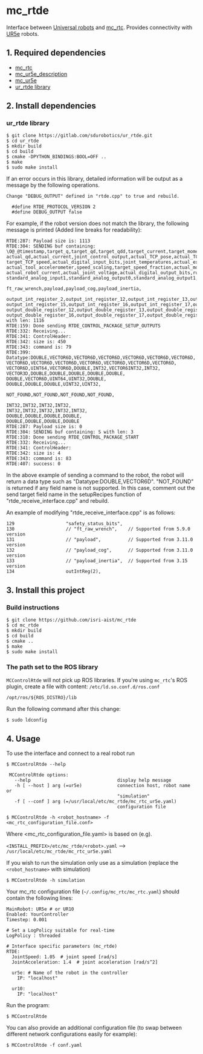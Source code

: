 # mc_rtde
Interface between [Universal robots](https://www.universal-robots.com/) and [mc_rtc](https://jrl-umi3218.github.io/mc_rtc). Provides connectivity with [UR5e](https://www.universal-robots.com/products/ur5-robot/) robots.

## 1. Required dependencies

 - [mc_rtc](https://jrl-umi3218.github.io/mc_rtc/)
 - [mc_ur5e_description](https://github.com/isri-aist/mc_ur5e_description)
 - [mc_ur5e](https://github.com/isri-aist/mc_ur5e)
 - [ur_rtde library](https://gitlab.com/sdurobotics/ur_rtde)

## 2. Install dependencies

### ur_rtde library
```
$ git clone https://gitlab.com/sdurobotics/ur_rtde.git
$ cd ur_rtde
$ mkdir build
$ cd build
$ cmake -DPYTHON_BINDINGS:BOOL=OFF ..
$ make
$ sudo make install
```

If an error occurs in this library, detailed information will be output as a message by the following operations.

```
Change "DEBUG_OUTPUT" defined in "rtde.cpp" to true and rebuild.

  #define RTDE_PROTOCOL_VERSION 2
  #define DEBUG_OUTPUT false
```

For example, if the robot version does not match the library, the following message is printed (Added line breaks for readability):

```
RTDE:287: Payload size is: 1113
RTDE:304: SENDING buf containing: \O@_@timestamp,target_q,target_qd,target_qdd,target_current,target_moment,actual_q,
actual_qd,actual_current,joint_control_output,actual_TCP_pose,actual_TCP_speed,actual_TCP_force,target_TCP_pose,
target_TCP_speed,actual_digital_input_bits,joint_temperatures,actual_execution_time,robot_mode,joint_mode,safety_mode,
actual_tool_accelerometer,speed_scaling,target_speed_fraction,actual_momentum,actual_main_voltage,actual_robot_voltage,
actual_robot_current,actual_joint_voltage,actual_digital_output_bits,runtime_state,standard_analog_input0,
standard_analog_input1,standard_analog_output0,standard_analog_output1,robot_status_bits,safety_status_bits,

ft_raw_wrench,payload,payload_cog,payload_inertia,

output_int_register_2,output_int_register_12,output_int_register_13,output_int_register_14,
output_int_register_15,output_int_register_16,output_int_register_17,output_int_register_18,output_int_register_19,
output_double_register_12,output_double_register_13,output_double_register_14,output_double_register_15,
output_double_register_16,output_double_register_17,output_double_register_18,output_double_register_19, with len: 1116
RTDE:159: Done sending RTDE_CONTROL_PACKAGE_SETUP_OUTPUTS
RTDE:332: Receiving...
RTDE:341: ControlHeader: 
RTDE:342: size is: 450
RTDE:343: command is: 79
RTDE:399: Datatype:DOUBLE,VECTOR6D,VECTOR6D,VECTOR6D,VECTOR6D,VECTOR6D,VECTOR6D,
VECTOR6D,VECTOR6D,VECTOR6D,VECTOR6D,VECTOR6D,VECTOR6D,VECTOR6D,
VECTOR6D,UINT64,VECTOR6D,DOUBLE,INT32,VECTOR6INT32,INT32,
VECTOR3D,DOUBLE,DOUBLE,DOUBLE,DOUBLE,DOUBLE,
DOUBLE,VECTOR6D,UINT64,UINT32,DOUBLE,
DOUBLE,DOUBLE,DOUBLE,UINT32,UINT32,

NOT_FOUND,NOT_FOUND,NOT_FOUND,NOT_FOUND,

INT32,INT32,INT32,INT32,
INT32,INT32,INT32,INT32,INT32,
DOUBLE,DOUBLE,DOUBLE,DOUBLE,
DOUBLE,DOUBLE,DOUBLE,DOUBLE
RTDE:287: Payload size is: 0
RTDE:304: SENDING buf containing: S with len: 3
RTDE:318: Done sending RTDE_CONTROL_PACKAGE_START
RTDE:332: Receiving...
RTDE:341: ControlHeader: 
RTDE:342: size is: 4
RTDE:343: command is: 83
RTDE:407: success: 0
```

In the above example of sending a command to the robot, the robot will return a data type such as "Datatype:DOUBLE,VECTOR6D". "NOT_FOUND" is returned if any field name is not supported.
In this case, comment out the send target field name in the setupRecipes function of "rtde_receive_interface.cpp" and rebuild.

An example of modifying "rtde_receive_interface.cpp" is as follows:

```
129                   "safety_status_bits",
130                   // "ft_raw_wrench",    // Supported from 5.9.0 version
131                   // "payload",          // Supported from 3.11.0 version
132                   // "payload_cog",      // Supported from 3.11.0 version
133                   // "payload_inertia",  // Supported from 3.15 version
134                   outIntReg(2),
```

## 3. Install this project

### Build instructions

```
$ git clone https://github.com/isri-aist/mc_rtde
$ cd mc_rtde
$ mkdir build
$ cd build
$ cmake ..
$ make
$ sudo make install
```

###  The path set to the ROS library

`MCControlRtde` will not pick up ROS libraries. If you're using `mc_rtc`'s ROS plugin, create a file with content: `/etc/ld.so.conf.d/ros.conf`
```
/opt/ros/${ROS_DISTRO}/lib
```
Run the following command after this change:
```
$ sudo ldconfig
```

## 4. Usage
To use the interface and connect to a real robot run

```
$ MCControlRtde --help

 MCControlRtde options:
   --help                                display help message
   -h [ --host ] arg (=ur5e)             connection host, robot name or
                                         "simulation"
   -f [ --conf ] arg (=/usr/local/etc/mc_rtde/mc_rtc_ur5e.yaml)
                                         configuration file

$ MCControlRtde -h <robot_hostname> -f <mc_rtc_configuration_file.conf>
```

Where <mc_rtc_configuration_file.yaml> is based on (e.g).

 `<INSTALL_PREFIX>/etc/mc_rtde/<robot>.yaml` --> `/usr/local/etc/mc_rtde/mc_rtc_ur5e.yaml`

If you wish to run the simulation only use as a simulation (replace the `<robot_hostname>` with simulation)

```
$ MCControlRtde -h simulation
```

Your mc_rtc configuration file (`~/.config/mc_rtc/mc_rtc.yaml`) should contain the following lines:

```
MainRobot: UR5e # or UR10
Enabled: YourController
Timestep: 0.001

# Set a LogPolicy suitable for real-time
LogPolicy : threaded

# Interface specific parameters (mc_rtde)
RTDE:
  JointSpeed: 1.05  # joint speed [rad/s]
  JointAcceleration: 1.4  # joint acceleration [rad/s^2]

  ur5e: # Name of the robot in the controller
    IP: "localhost"

  ur10:
    IP: "localhost"
```

Run the program:

```
$ MCControlRtde
```

You can also provide an additional configuration file (to swap between different network configurations easily for example):

```
$ MCControlRtde -f conf.yaml
```
